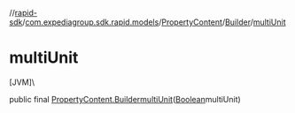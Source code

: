 //[rapid-sdk](../../../../index.md)/[com.expediagroup.sdk.rapid.models](../../index.md)/[PropertyContent](../index.md)/[Builder](index.md)/[multiUnit](multi-unit.md)

# multiUnit

[JVM]\

public final [PropertyContent.Builder](index.md)[multiUnit](multi-unit.md)([Boolean](https://docs.oracle.com/javase/8/docs/api/java/lang/Boolean.html)multiUnit)
